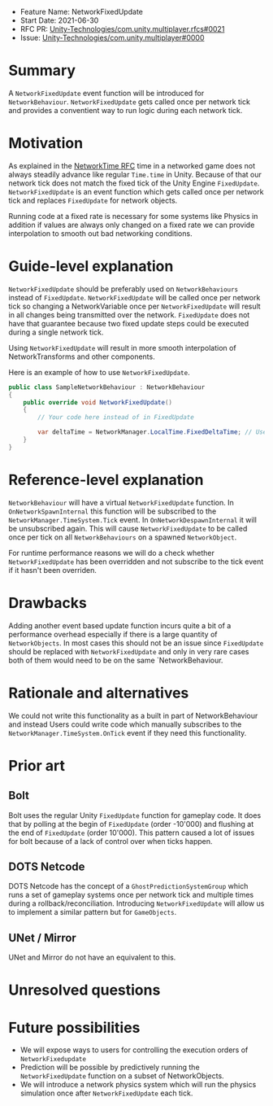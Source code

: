 - Feature Name: NetworkFixedUpdate
- Start Date: 2021-06-30
- RFC PR: [Unity-Technologies/com.unity.multiplayer.rfcs#0021](https://github.com/Unity-Technologies/com.unity.multiplayer.rfcs/pull/0021)
- Issue: [Unity-Technologies/com.unity.multiplayer#0000](https://github.com/Unity-Technologies/com.unity.multiplayer/issues/0000)

# Summary
[summary]: #summary

A `NetworkFixedUpdate` event function will be introduced for `NetworkBehaviour`. `NetworkFixedUpdate` gets called once per network tick and provides a conventient way to run logic during each network tick.

# Motivation
[motivation]: #motivation

As explained in the [NetworkTime RFC](https://github.com/Unity-Technologies/com.unity.multiplayer.rfcs/pull/14) time in a networked game does not always steadily advance like regular `Time.time` in Unity. Because of that our network tick does not match the fixed tick of the Unity Engine `FixedUpdate`. `NetworkFixedUpdate` is an event function which gets called once per network tick and replaces `FixedUpdate` for network objects.

Running code at a fixed rate is necessary for some systems like Physics in addition if values are always only changed on a fixed rate we can provide interpolation to smooth out bad networking conditions.

# Guide-level explanation
[guide-level-explanation]: #guide-level-explanation

`NetworkFixedUpdate` should be preferably used on `NetworkBehaviours` instead of `FixedUpdate`. `NetworkFixedUpdate` will be called once per network tick so changing a NetworkVariable once per `NetworkFixedUpdate` will result in all changes being transmitted over the network. `FixedUpdate` does not have that guarantee because two fixed update steps could be executed during a single network tick.

Using `NetworkFixedUpdate` will result in more smooth interpolation of NetworkTransforms and other components.

Here is an example of how to use `NetworkFixedUpdate`.
```csharp
public class SampleNetworkBehaviour : NetworkBehaviour
{
    public override void NetworkFixedUpdate()
    {
        // Your code here instead of in FixedUpdate

        var deltaTime = NetworkManager.LocalTime.FixedDeltaTime; // Use this instead of Time.fixedDeltaTime
    }
}
```

# Reference-level explanation
[reference-level-explanation]: #reference-level-explanation

`NetworkBehaviour` will have a virtual `NetworkFixedUpdate` function. In `OnNetworkSpawnInternal` this function will be subscribed to the `NetworkManager.TimeSystem.Tick` event. In `OnNetworkDespawnInternal` it will be unsubscribed again. This will cause `NetworkFixedUpdate` to be called once per tick on all `NetworkBehaviours` on a spawned `NetworkObject`.

For runtime performance reasons we will do a check whether `NetworkFixedUpdate` has been overridden and not subscribe to the tick event if it hasn't been overriden.

# Drawbacks
[drawbacks]: #drawbacks

Adding another event based update function incurs quite a bit of a performance overhead especially if there is a large quantity of `NetworkObjects`. In most cases this should not be an issue since `FixedUpdate` should be replaced with `NetworkFixedUpdate` and only in very rare cases both of them would need to be on the same `NetworkBehaviour.

# Rationale and alternatives
[rationale-and-alternatives]: #rationale-and-alternatives

We could not write this functionality as a built in part of NetworkBehaviour and instead Users could write code which manually subscribes to the `NetworkManager.TimeSystem.OnTick` event if they need this functionality.

# Prior art
[prior-art]: #prior-art

## Bolt

Bolt uses the regular Unity `FixedUpdate` function for gameplay code. It does that by polling at the begin of `FixedUpdate` (order -10'000) and flushing at the end of `FixedUpdate` (order 10'000). This pattern caused a lot of issues for bolt because of a lack of control over when ticks happen.

## DOTS Netcode

DOTS Netcode has the concept of a `GhostPredictionSystemGroup` which runs a set of gameplay systems once per network tick and multiple times during a rollback/reconciliation. Introducing `NetworkFixedUpdate` will allow us to implement a similar pattern but for `GameObjects`.

## UNet / Mirror

UNet and Mirror do not have an equivalent to this.

# Unresolved questions
[unresolved-questions]: #unresolved-questions

# Future possibilities
[future-possibilities]: #future-possibilities

- We will expose ways to users for controlling the execution orders of `NetworkFixedupdate`
- Prediction will be possible by predictively running the `NetworkFixedUpdate` function on a subset of NetworkObjects.
- We will introduce a network physics system which will run the physics simulation once after `NetworkFixedUpdate` each tick.